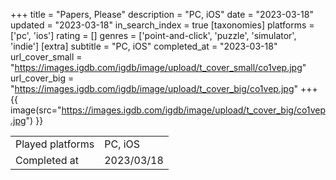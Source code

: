 +++
title = "Papers, Please"
description = "PC, iOS"
date = "2023-03-18"
updated = "2023-03-18"
in_search_index = true
[taxonomies]
platforms = ['pc', 'ios']
rating = []
genres = ['point-and-click', 'puzzle', 'simulator', 'indie']
[extra]
subtitle = "PC, iOS"
completed_at = "2023-03-18"
url_cover_small = "https://images.igdb.com/igdb/image/upload/t_cover_small/co1vep.jpg"
url_cover_big = "https://images.igdb.com/igdb/image/upload/t_cover_big/co1vep.jpg"
+++
{{ image(src="https://images.igdb.com/igdb/image/upload/t_cover_big/co1vep.jpg") }}

|              |            |
| ------------ | ---------- |
| Played platforms    | PC, iOS |
| Completed at | 2023/03/18 |

